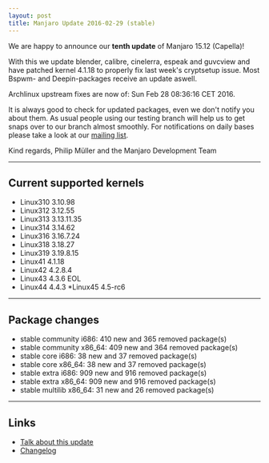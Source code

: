 ```yaml
---
layout: post
title: Manjaro Update 2016-02-29 (stable)
---
```


We are happy to announce our **tenth update** of Manjaro 15.12 (Capella)!

With this we update blender, calibre, cinelerra, espeak and guvcview and have patched kernel 4.1.18 to properly fix last week's cryptsetup issue. Most Bspwm- and Deepin-packages receive an update aswell.

Archlinux upstream fixes are now of: Sun Feb 28 08:36:16 CET 2016.

It is always good to check for updated packages, even we don't notify you about them. As usual people using our testing branch will help us to get snaps over to our branch almost smoothly. For notifications on daily bases please take a look at our [mailing list](https://lists.manjaro.org/pipermail/manjaro-packages/).

Kind regards,
Philip Müller and the Manjaro Development Team

----

## Current supported kernels

* Linux310 3.10.98
* Linux312 3.12.55
* Linux313 3.13.11.35
* Linux314 3.14.62
* Linux316 3.16.7.24
* Linux318 3.18.27
* Linux319 3.19.8.15
* Linux41  4.1.18
* Linux42  4.2.8.4
* Linux43  4.3.6 EOL
* Linux44  4.4.3
*Linux45  4.5-rc6

----

## Package changes

* stable community i686:  410 new and 365 removed package(s)
* stable community x86_64:  409 new and 364 removed package(s)
* stable core i686:  38 new and 37 removed package(s)
* stable core x86_64:  38 new and 37 removed package(s)
* stable extra i686:  909 new and 916 removed package(s)
* stable extra x86_64:  909 new and 916 removed package(s)
* stable multilib x86_64:  31 new and 26 removed package(s)

----

## Links

* [Talk about this update](https://forum.manjaro.org/index.php?topic=31663.0)
* [Changelog](https://lists.manjaro.org/pipermail/manjaro-packages/Week-of-Mon-20160229/006187.html)
